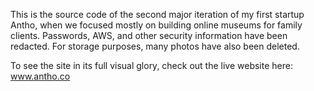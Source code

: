 This is the source code of the second major iteration of my first startup Antho, when we focused mostly on building online museums for family clients. Passwords, AWS, and other security information have been redacted. For storage purposes, many photos have also been deleted.

To see the site in its full visual glory, check out the live website here: www.antho.co
